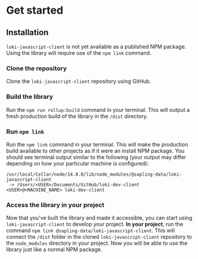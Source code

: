 # Get started
## Installation
`loki-javascript-client` is not yet available as a published NPM package. Using the library will require use of the `npm link` command.
### Clone the repository
Clone the `loki-javascript-client` repository using GitHub.
### Build the library
Run the `npm run rollup:build` command in your terminal. This will output a fresh production build of the library in the `/dist` directory.
### Run `npm link`
Run the `npm link` command in your terminal. This will make the production build available to other projects as if it were an install NPM package. You should see terminal output similar to the following (your output may differ depending on how your particular machine is configured):
```
/usr/local/Cellar/node/14.8.0/lib/node_modules/@sapling-data/loki-javascript-client
 -> /Users/<USER>/Documents/GitHub/loki-dev-client <USER>@<MACHINE_NAME> loki-dev-client
```
### Access the library in your project
Now that you've built the library and made it accessible, you can start using `loki-javascript-client` to develop your project. **In your project**, run the command `npm link @sapling-data/loki-javascript-client`. This will connect the `/dist` folder in the cloned `loki-javascript-client` repository to the `node_modules` directory in your project. Now you will be able to use the library just like a normal NPM package.